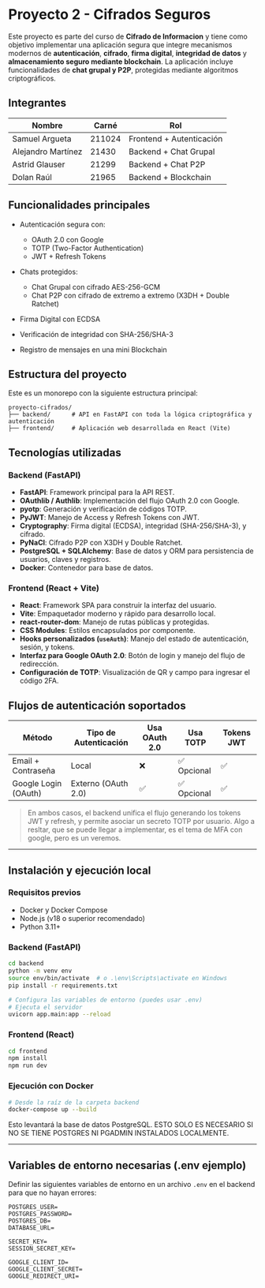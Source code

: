 # Proyecto 2 - Cifrados Seguros

Este proyecto es parte del curso de **Cifrado de Informacion** y tiene como objetivo implementar una aplicación segura que integre mecanismos modernos de **autenticación**, **cifrado**, **firma digital**, **integridad de datos** y **almacenamiento seguro mediante blockchain**. La aplicación incluye funcionalidades de **chat grupal y P2P**, protegidas mediante algoritmos criptográficos.

## Integrantes

| Nombre             | Carné  | Rol                      |
| ------------------ | ------ | ------------------------ |
| Samuel Argueta     | 211024 | Frontend + Autenticación |
| Alejandro Martínez | 21430  | Backend + Chat Grupal    |
| Astrid Glauser     | 21299  | Backend + Chat P2P       |
| Dolan Raúl         | 21965  | Backend + Blockchain     |

## Funcionalidades principales

* Autenticación segura con:
  * OAuth 2.0 con Google
  * TOTP (Two-Factor Authentication)
  * JWT + Refresh Tokens

* Chats protegidos:
  * Chat Grupal con cifrado AES-256-GCM
  * Chat P2P con cifrado de extremo a extremo (X3DH + Double Ratchet)

* Firma Digital con ECDSA
* Verificación de integridad con SHA-256/SHA-3
* Registro de mensajes en una mini Blockchain

## Estructura del proyecto

Este es un monorepo con la siguiente estructura principal:

```
proyecto-cifrados/
├── backend/      # API en FastAPI con toda la lógica criptográfica y autenticación
├── frontend/     # Aplicación web desarrollada en React (Vite)
```

## Tecnologías utilizadas

### Backend (FastAPI)

* **FastAPI**: Framework principal para la API REST.
* **OAuthlib / Authlib**: Implementación del flujo OAuth 2.0 con Google.
* **pyotp**: Generación y verificación de códigos TOTP.
* **PyJWT**: Manejo de Access y Refresh Tokens con JWT.
* **Cryptography**: Firma digital (ECDSA), integridad (SHA-256/SHA-3), y cifrado.
* **PyNaCl**: Cifrado P2P con X3DH y Double Ratchet.
* **PostgreSQL + SQLAlchemy**: Base de datos y ORM para persistencia de usuarios, claves y registros.
* **Docker**: Contenedor para base de datos.

### Frontend (React + Vite)

* **React**: Framework SPA para construir la interfaz del usuario.
* **Vite**: Empaquetador moderno y rápido para desarrollo local.
* **react-router-dom**: Manejo de rutas públicas y protegidas.
* **CSS Modules**: Estilos encapsulados por componente.
* **Hooks personalizados (`useAuth`)**: Manejo del estado de autenticación, sesión, y tokens.
* **Interfaz para Google OAuth 2.0**: Botón de login y manejo del flujo de redirección.
* **Configuración de TOTP**: Visualización de QR y campo para ingresar el código 2FA.

## Flujos de autenticación soportados

| Método               | Tipo de Autenticación | Usa OAuth 2.0 | Usa TOTP   | Tokens JWT |
| -------------------- | --------------------- | ------------- | ---------- | ---------- |
| Email + Contraseña   | Local                 | ❌             | ✅ Opcional | ✅          |
| Google Login (OAuth) | Externo (OAuth 2.0)   | ✅             | ✅ Opcional | ✅          |

> En ambos casos, el backend unifica el flujo generando los tokens JWT y refresh, y permite asociar un secreto TOTP por usuario.
Algo a resltar, que se puede llegar a implementar, es el tema de MFA con google, pero es un veremos.

---

## Instalación y ejecución local

### Requisitos previos

* Docker y Docker Compose
* Node.js (v18 o superior recomendado)
* Python 3.11+

### Backend (FastAPI)

```bash
cd backend
python -m venv env
source env/bin/activate  # o .\env\Scripts\activate en Windows
pip install -r requirements.txt

# Configura las variables de entorno (puedes usar .env)
# Ejecuta el servidor
uvicorn app.main:app --reload
```

### Frontend (React)

```bash
cd frontend
npm install
npm run dev
```

### Ejecución con Docker

```bash
# Desde la raíz de la carpeta backend
docker-compose up --build
```

Esto levantará la base de datos PostgreSQL. ESTO SOLO ES NECESARIO SI NO SE TIENE POSTGRES NI PGADMIN INSTALADOS LOCALMENTE.

---

## Variables de entorno necesarias (.env ejemplo)

Definir las siguientes variables de entorno en un archivo `.env` en el backend para que no hayan errores:

```
POSTGRES_USER=
POSTGRES_PASSWORD=
POSTGRES_DB=
DATABASE_URL=

SECRET_KEY=
SESSION_SECRET_KEY=

GOOGLE_CLIENT_ID=
GOOGLE_CLIENT_SECRET=
GOOGLE_REDIRECT_URI=
```

